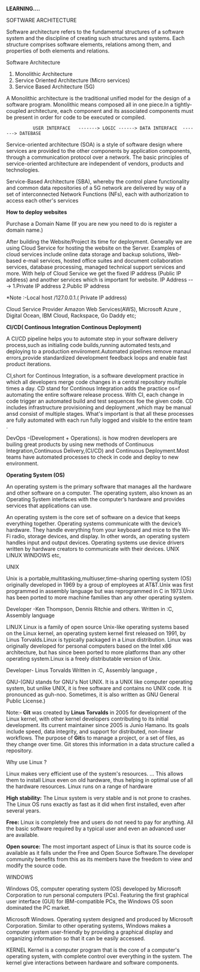 <strong>LEARNING....</strong>

SOFTWARE ARCHITECTURE

Software architecture refers to the fundamental structures of a software system and the discipline of creating such structures and systems.
Each structure comprises software elements, relations among them, and properties of both elements and relations. 
    
Software Architecture
1. Monolithic Architecture
2. Service Oriented Architecture (Micro services)
3. Service Based Architecture (5G)

A Monolithic architecture is the traditional unified model for the design of a software program. Monolithic means composed all in one piece.In a tightly-coupled architecture, each component and its associated components must be present in order for code to be executed or compiled.

     
		      USER INTERFACE   -------> LOGIC ------> DATA INTERFACE  -------> DATEBASE 
					
Service-oriented architecture (SOA) is a style of software design where services are provided to the other components by application components, through a communication protocol over a network. The basic principles of service-oriented architecture are independent of vendors, products and technologies.	
  
Service-Based Architecture (SBA), whereby the control plane functionality and common data repositories of a 5G network are delivered by way of a set of interconnected Network Functions (NFs), each with authorization to access each other's services
 
 <strong>How to deploy websites</strong>
 
Purchase a Domain Name 
(If you are new you need to do is register a domain name.)
 
After building the Website/Project its time for deployment. Generally we are using Cloud Service for hosting the website on the Server.
Examples of cloud services include online data storage and backup solutions, Web-based e-mail services, hosted office suites and document collaboration services, database processing, managed technical support services and more.
With help of Cloud Service we get the fixed IP address (Public IP address) and another services which is important for website.
IP Address ---> 1.Private IP address  2.Public IP address

*Note :-Local host /127.0.0.1.( Private IP address)

Cloud Service Provider
 Amazon Web Services(AWS),
 Microsoft Azure ,
 Digital Ocean,
 IBM Cloud,
 Rackspace,
 Go Daddy etc;
 
<strong> CI/CD( Continous Integration Continous Deployment)</strong>
 
  A CI/CD pipeline helps you to automate step in your software delivery process,such as initialing code builds,running automated tests,and deploying to a production enviiroment.Automated pipelines remove manaul errors,provide standardized development feedback loops and enable fast product iterations.
	
CI,short for Continous Integration, is a software development practice in which all developers merge code changes in a central repository multiple times a day. CD stand for Continous Integration adds the practice os=f automating the entire software release process.
With CI, each change in code trigger an automated build and test sequences foe the given code.
CD includes infrastructure provisioning and deployment ,which may be manual ansd consist of multiple stages. What's important is that all these processes are fully automated with each run fully logged and visible to the entire team .

DevOps -(Development + Operations). is how modren developers are builing great products by using new methods of Continuous Integration,Continuous Delivery,(CI/CD) and Continuous Deployment.Most teams have automated processes to check in code and deploy to new environment.

<strong>Operating System (OS)</strong>

<p>An operating system is the primary software that manages all the hardware and other software on a computer. The operating system, also known as an Operating System interfaces with the computer’s hardware and provides services that applications can use.</p></t>
An operating system is the core set of software on a device that keeps everything together. Operating systems communicate with the device’s hardware. They handle everything from your keyboard and mice to the Wi-Fi radio, storage devices, and display. In other words, an operating system handles input and output devices. Operating systems use device drivers written by hardware creators to communicate with their devices.
UNIX </t>
LINUX </t>
WINDOWS etc,

UNIX 

Unix is a portable,multitasking,multiuser,time-sharing operting system (OS) originally developed in 1969 by a group of employees at AT&T.Unix was first programmed in assembly language but was reprogrammed in C in 1973.Unix has been ported to more machine families than any other operating system.

Developer -Ken Thompson, Dennis Ritchie and others.
Written in :C, Assembly language 

LINUX
Linux is a family of open source Unix-like operating systems based on the Linux kernel, an operating system kernel first released on 1991, by Linus Torvalds.Linux is typically packaged in a Linux distribution. Linux was originally developed for personal computers based on the Intel x86 architecture, but has since been ported to more platforms than any other operating system.Linux is a freely distributable version of Unix.

Developer- Linus Torvalds
Written in :C, Assembly language ,

GNU-(GNU stands for GNU's Not UNIX. It is a UNIX like computer operating system, but unlike UNIX, it is free software and contains no UNIX code. It is pronounced as guh-noo. Sometimes, it is also written as GNU General Public License.)

Note:-<b> Git</b> was created by <strong> Linus Torvalds</strong> in 2005 for development of the Linux kernel, with other kernel developers contributing to its initial development. Its current maintainer since 2005 is Junio Hamano.
Its goals include speed, data integrity, and support for distributed, non-linear workflows.
The purpose of <b>Git</b>is to manage a project, or a set of files, as they change over time. Git stores this information in a data structure called a repository.

Why use Linux ?

Linux makes very efficient use of the system's resources. ... This allows them to install Linux even on old hardware, thus helping in optimal use of all the hardware resources. Linux runs on a range of hardware

<strong>High stability:</strong> The Linux system is very stable and is not prone to crashes. The Linux OS runs exactly as fast as it did when first installed, even after several years.

<strong>Free:</strong> Linux is completely free and users do not need to pay for anything. All the basic software required by a typical user and even an advanced user are available.

<strong>Open source:</strong> The most important aspect of Linux is that its source code is available as it falls under the Free and Open Source Software.The developer community benefits from this as its members have the freedom to view and modify the source code.

WINDOWS 

Windows OS, computer operating system (OS) developed by Microsoft Corporation to run personal computers (PCs). Featuring the first graphical user interface (GUI) for IBM-compatible PCs, the Windows OS soon dominated the PC market.

Microsoft Windows. Operating system designed and produced by Microsoft Corporation. Similar to other operating systems, Windows makes a computer system user-friendly by providing a graphical display and organizing information so that it can be easily accessed.

KERNEL
Kernel is a computer program that is the core of a computer's operating system, with complete control over everything in the system. The kernel give interactions between hardware and software components. 



 



 
 
 
 
 
 
 

 
 
 
 
					
